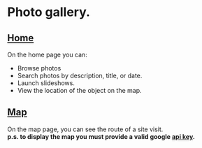 <html lang="en">
<head>
</head>
<body>
    <h1>
        Photo gallery.
    </h1>
    <h2><a href="https://github.com/RiuminIa/PhotoGallery/blob/main/index.html#">Home</a></h2>
    <div>
        On the home page you can:
        <ul>
            <li>
                Browse photos
            </li>
            <li>
                Search photos by description, title, or date.
            </li>
            <li>
                Launch slideshows.
            </li>
            <li>
                View the location of the object on the map.
            </li>
        </ul>
    </div>
        <h2><a href="https://github.com/RiuminIa/PhotoGallery/blob/main/web_component/maps.html#">Map</a></h2>
    <div>
        On the map page, you can see the route of a site visit.<br>
        <b>p.s. to display the map you must provide a valid google <a href="https://github.com/RiuminIa/PhotoGallery/blob/main/index.html#L73">api key</a>.</b>
    </div>
</body>
</html>
